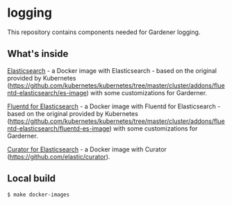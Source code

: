 # logging

This repository contains components needed for Gardener logging.

## What's inside

[Elasticsearch](elasticsearch) - a Docker image with Elasticsearch - based on the original provided by Kubernetes (https://github.com/kubernetes/kubernetes/tree/master/cluster/addons/fluentd-elasticsearch/es-image) with some customizations for Garderner.

[Fluentd for Elasticsearch](fluentd-es) - a Docker image with Fluentd for Elasticsearch - based on the original provided by Kubernetes (https://github.com/kubernetes/kubernetes/tree/master/cluster/addons/fluentd-elasticsearch/fluentd-es-image) with some customizations for Garderner.

[Curator for Elasticsearch](curator-es) - a Docker image with Curator (https://github.com/elastic/curator).

## Local build

```bash
$ make docker-images
```
